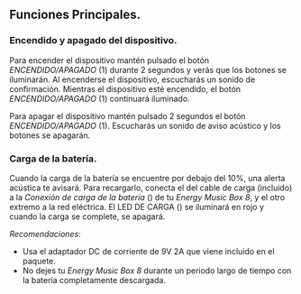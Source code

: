 ## Funciones Principales.

### Encendido y apagado del dispositivo.

Para encender el dispositivo mantén pulsado el botón *ENCENDIDO/APAGADO* (1) durante 2 segundos y verás que los botones se iluminarán. Al encenderse el dispositivo, escucharás un sonido de confirmación. Mientras el dispositivo esté encendido, el botón *ENCENDIDO/APAGADO* (1) continuará iluminado.

Para apagar el dispositivo mantén pulsado 2 segundos el botón *ENCENDIDO/APAGADO* (1). Escucharás un sonido de aviso acústico y los botones se apagarán.

### Carga de la batería.
Cuando la carga de la batería se encuentre por debajo del 10%, una alerta acústica te avisará. Para recargarlo, conecta el del cable de carga (incluido) a la *Conexión de carga de la batería* () de tu *Energy Music Box 8*, y el otro extremo a la red eléctrica. El LED DE CARGA () se iluminará en rojo y cuando la carga se complete, se apagará.

*Recomendaciones*:

- Usa el adaptador DC de corriente de 9V 2A que viene incluido en el paquete.
- No dejes tu *Energy Music Box 8* durante un periodo largo de tiempo con la batería completamente descargada. 

